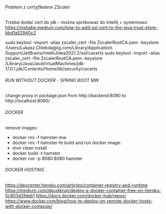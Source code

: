 ###### Problem z certyfikatem ZScaler
Trzeba dodać cert do jdk - można spróbować do Intellij + systemowo:
https://nishabe.medium.com/how-to-add-ssl-cert-to-the-java-trust-store-bbd1a52940c2

sudo keytool -import -alias zscaler_cert -file ZscalerRootCA.pem -keystore /Users/Lukasz.Chlebda\@ig.com/Library/Application\ Support/JetBrains/IntelliJIdea2021.2/ssl/cacerts
sudo keytool -import -alias zscaler_cert -file ZscalerRootCA.pem -keystore /Library/Java/JavaVirtualMachines/jdk-17.0.1.jdk/Contents/Home/lib/security/cacerts

###### RUN WITHOUT DOCKER - SPRING BOOT MW
change proxy in package.json from http://backend:8080 to http://localhost:8080/ 

###### DOCKER
remove images: 
 - docker rmi -f hamster-mw
 - docker rmi -f hamster-fe
build and run docker image:
 - mvn clean install
 - docker build -t hamster .
 - docker run -p 8080:8080 hamster

###### DOCKER HOSTING
https://devcenter.heroku.com/articles/container-registry-and-runtime
https://medium.com/@justkrup/deploy-a-docker-container-free-on-heroku-5c803d2fdeb1
https://docs.docker.com/docker-hub/repos/
https://www.docker.com/blog/how-to-deploy-on-remote-docker-hosts-with-docker-compose/